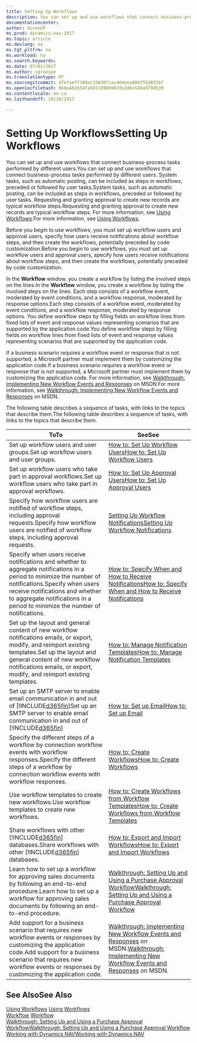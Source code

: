 ```yaml
---
title: Setting Up Workflows
description: You can set up and use workflows that connect business-process tasks performed by different users. System tasks, such as automatic posting, can be included as steps in workflows, preceded or followed by user tasks. Requesting and granting approval to create new records are typical workflow steps.
documentationcenter: 
author: SorenGP
ms.prod: dynamics-nav-2017
ms.topic: article
ms.devlang: na
ms.tgt_pltfrm: na
ms.workload: na
ms.search.keywords: 
ms.date: 07/01/2017
ms.author: sgroespe
ms.translationtype: HT
ms.sourcegitcommit: 4fefaef7380ac10836fcac404eea006f55d8556f
ms.openlocfilehash: 060a402b54fa59110986907de2d6c64ba079db30
ms.contentlocale: en-ca
ms.lasthandoff: 10/16/2017

---
```

# <a name="setting-up-workflows"></a><span data-ttu-id="e254a-105">Setting Up Workflows</span><span class="sxs-lookup"><span data-stu-id="e254a-105">Setting Up Workflows</span></span>
<span data-ttu-id="e254a-106">You can set up and use workflows that connect business-process tasks performed by different users.</span><span class="sxs-lookup"><span data-stu-id="e254a-106">You can set up and use workflows that connect business-process tasks performed by different users.</span></span> <span data-ttu-id="e254a-107">System tasks, such as automatic posting, can be included as steps in workflows, preceded or followed by user tasks.</span><span class="sxs-lookup"><span data-stu-id="e254a-107">System tasks, such as automatic posting, can be included as steps in workflows, preceded or followed by user tasks.</span></span> <span data-ttu-id="e254a-108">Requesting and granting approval to create new records are typical workflow steps.</span><span class="sxs-lookup"><span data-stu-id="e254a-108">Requesting and granting approval to create new records are typical workflow steps.</span></span> <span data-ttu-id="e254a-109">For more information, see [Using Workflows](across-use-workflows.md).</span><span class="sxs-lookup"><span data-stu-id="e254a-109">For more information, see [Using Workflows](across-use-workflows.md).</span></span>  

 <span data-ttu-id="e254a-110">Before you begin to use workflows, you must set up workflow users and approval users, specify how users receive notifications about workflow steps, and then create the workflows, potentially preceded by code customization.</span><span class="sxs-lookup"><span data-stu-id="e254a-110">Before you begin to use workflows, you must set up workflow users and approval users, specify how users receive notifications about workflow steps, and then create the workflows, potentially preceded by code customization.</span></span>  

 <span data-ttu-id="e254a-111">In the **Workflow** window, you create a workflow by listing the involved steps on the lines.</span><span class="sxs-lookup"><span data-stu-id="e254a-111">In the **Workflow** window, you create a workflow by listing the involved steps on the lines.</span></span> <span data-ttu-id="e254a-112">Each step consists of a workflow event, moderated by event conditions, and a workflow response, moderated by response options.</span><span class="sxs-lookup"><span data-stu-id="e254a-112">Each step consists of a workflow event, moderated by event conditions, and a workflow response, moderated by response options.</span></span> <span data-ttu-id="e254a-113">You define workflow steps by filling fields on workflow lines from fixed lists of event and response values representing scenarios that are supported by the application code.</span><span class="sxs-lookup"><span data-stu-id="e254a-113">You define workflow steps by filling fields on workflow lines from fixed lists of event and response values representing scenarios that are supported by the application code.</span></span>  

 <span data-ttu-id="e254a-114">If a business scenario requires a workflow event or response that is not supported, a Microsoft partner must implement them by customizing the application code.</span><span class="sxs-lookup"><span data-stu-id="e254a-114">If a business scenario requires a workflow event or response that is not supported, a Microsoft partner must implement them by customizing the application code.</span></span> <span data-ttu-id="e254a-115">For more information, see [Walkthrough: Implementing New Workflow Events and Responses](https://msdn.microsoft.com/en-us/library/mt574349.aspx) on MSDN.</span><span class="sxs-lookup"><span data-stu-id="e254a-115">For more information, see [Walkthrough: Implementing New Workflow Events and Responses](https://msdn.microsoft.com/en-us/library/mt574349.aspx) on MSDN.</span></span>

 <span data-ttu-id="e254a-116">The following table describes a sequence of tasks, with links to the topics that describe them.</span><span class="sxs-lookup"><span data-stu-id="e254a-116">The following table describes a sequence of tasks, with links to the topics that describe them.</span></span>  

|<span data-ttu-id="e254a-117">**To**</span><span class="sxs-lookup"><span data-stu-id="e254a-117">**To**</span></span>|<span data-ttu-id="e254a-118">**See**</span><span class="sxs-lookup"><span data-stu-id="e254a-118">**See**</span></span>|  
|------------|-------------|  
|<span data-ttu-id="e254a-119">Set up workflow users and user groups.</span><span class="sxs-lookup"><span data-stu-id="e254a-119">Set up workflow users and user groups.</span></span>|[<span data-ttu-id="e254a-120">How to: Set Up Workflow Users</span><span class="sxs-lookup"><span data-stu-id="e254a-120">How to: Set Up Workflow Users</span></span>](across-how-to-set-up-workflow-users.md)|  
|<span data-ttu-id="e254a-121">Set up workflow users who take part in approval workflows.</span><span class="sxs-lookup"><span data-stu-id="e254a-121">Set up workflow users who take part in approval workflows.</span></span>|[<span data-ttu-id="e254a-122">How to: Set Up Approval Users</span><span class="sxs-lookup"><span data-stu-id="e254a-122">How to: Set Up Approval Users</span></span>](across-how-to-set-up-approval-users.md)|  
|<span data-ttu-id="e254a-123">Specify how workflow users are notified of workflow steps, including approval requests.</span><span class="sxs-lookup"><span data-stu-id="e254a-123">Specify how workflow users are notified of workflow steps, including approval requests.</span></span>|[<span data-ttu-id="e254a-124">Setting Up Workflow Notifications</span><span class="sxs-lookup"><span data-stu-id="e254a-124">Setting Up Workflow Notifications</span></span>](across-setting-up-workflow-notifications.md)|  
|<span data-ttu-id="e254a-125">Specify when users receive notifications and whether to aggregate notifications in a period to minimize the number of notifications.</span><span class="sxs-lookup"><span data-stu-id="e254a-125">Specify when users receive notifications and whether to aggregate notifications in a period to minimize the number of notifications.</span></span>|[<span data-ttu-id="e254a-126">How to: Specify When and How to Receive Notifications</span><span class="sxs-lookup"><span data-stu-id="e254a-126">How to: Specify When and How to Receive Notifications</span></span>](across-how-to-specify-when-and-how-to-receive-notifications.md)|  
|<span data-ttu-id="e254a-127">Set up the layout and general content of new workflow notifications emails, or export, modify, and reimport existing templates.</span><span class="sxs-lookup"><span data-stu-id="e254a-127">Set up the layout and general content of new workflow notifications emails, or export, modify, and reimport existing templates.</span></span>|[<span data-ttu-id="e254a-128">How to: Manage Notification Templates</span><span class="sxs-lookup"><span data-stu-id="e254a-128">How to: Manage Notification Templates</span></span>](across-how-to-manage-notification-templates.md)|  
|<span data-ttu-id="e254a-129">Set up an SMTP server to enable email communication in and out of [!INCLUDE[d365fin](includes/d365fin_md.md)]</span><span class="sxs-lookup"><span data-stu-id="e254a-129">Set up an SMTP server to enable email communication in and out of [!INCLUDE[d365fin](includes/d365fin_md.md)]</span></span>|[<span data-ttu-id="e254a-130">How to: Set up Email</span><span class="sxs-lookup"><span data-stu-id="e254a-130">How to: Set up Email</span></span>](madeira-how-setup-email.md)|
|<span data-ttu-id="e254a-131">Specify the different steps of a workflow by connection workflow events with workflow responses.</span><span class="sxs-lookup"><span data-stu-id="e254a-131">Specify the different steps of a workflow by connection workflow events with workflow responses.</span></span>|[<span data-ttu-id="e254a-132">How to: Create Workflows</span><span class="sxs-lookup"><span data-stu-id="e254a-132">How to: Create Workflows</span></span>](across-how-to-create-workflows.md)|  
|<span data-ttu-id="e254a-133">Use workflow templates to create new workflows.</span><span class="sxs-lookup"><span data-stu-id="e254a-133">Use workflow templates to create new workflows.</span></span>|[<span data-ttu-id="e254a-134">How to: Create Workflows from Workflow Templates</span><span class="sxs-lookup"><span data-stu-id="e254a-134">How to: Create Workflows from Workflow Templates</span></span>](across-how-to-create-workflows-from-workflow-templates.md)|  
|<span data-ttu-id="e254a-135">Share workflows with other [!INCLUDE[d365fin](includes/d365fin_md.md)] databases.</span><span class="sxs-lookup"><span data-stu-id="e254a-135">Share workflows with other [!INCLUDE[d365fin](includes/d365fin_md.md)] databases.</span></span>|[<span data-ttu-id="e254a-136">How to: Export and Import Workflows</span><span class="sxs-lookup"><span data-stu-id="e254a-136">How to: Export and Import Workflows</span></span>](across-how-to-export-and-import-workflows.md)|  
|<span data-ttu-id="e254a-137">Learn how to set up a workflow for approving sales documents by following an end-to-end procedure.</span><span class="sxs-lookup"><span data-stu-id="e254a-137">Learn how to set up a workflow for approving sales documents by following an end-to-end procedure.</span></span>|[<span data-ttu-id="e254a-138">Walkthrough: Setting Up and Using a Purchase Approval Workflow</span><span class="sxs-lookup"><span data-stu-id="e254a-138">Walkthrough: Setting Up and Using a Purchase Approval Workflow</span></span>](walkthrough-setting-up-and-using-a-purchase-approval-workflow.md)|  
|<span data-ttu-id="e254a-139">Add support for a business scenario that requires new workflow events or responses by customizing the application code.</span><span class="sxs-lookup"><span data-stu-id="e254a-139">Add support for a business scenario that requires new workflow events or responses by customizing the application code.</span></span>|<span data-ttu-id="e254a-140">[Walkthrough: Implementing New Workflow Events and Responses](https://msdn.microsoft.com/en-us/library/mt574349.aspx) on MSDN.</span><span class="sxs-lookup"><span data-stu-id="e254a-140">[Walkthrough: Implementing New Workflow Events and Responses](https://msdn.microsoft.com/en-us/library/mt574349.aspx) on MSDN.</span></span>|  

## <a name="see-also"></a><span data-ttu-id="e254a-141">See Also</span><span class="sxs-lookup"><span data-stu-id="e254a-141">See Also</span></span>  
 <span data-ttu-id="e254a-142">[Using Workflows](across-use-workflows.md) </span><span class="sxs-lookup"><span data-stu-id="e254a-142">[Using Workflows](across-use-workflows.md) </span></span>  
 <span data-ttu-id="e254a-143">[Workflow](across-workflow.md) </span><span class="sxs-lookup"><span data-stu-id="e254a-143">[Workflow](across-workflow.md) </span></span>  
 [<span data-ttu-id="e254a-144">Walkthrough: Setting Up and Using a Purchase Approval Workflow</span><span class="sxs-lookup"><span data-stu-id="e254a-144">Walkthrough: Setting Up and Using a Purchase Approval Workflow</span></span>](walkthrough-setting-up-and-using-a-purchase-approval-workflow.md)  
 [<span data-ttu-id="e254a-145">Working with Dynamics NAV</span><span class="sxs-lookup"><span data-stu-id="e254a-145">Working with Dynamics NAV</span></span>](ui-work-product.md)

